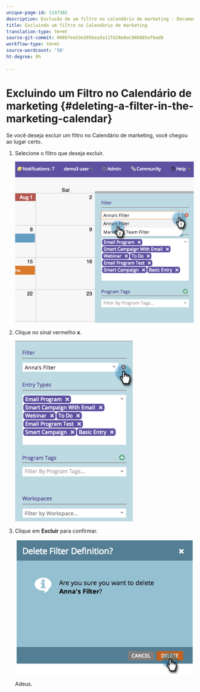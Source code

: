 ```yaml
---
unique-page-id: 1147302
description: Exclusão de um filtro no calendário de marketing - Documentos do marketing - Documentação do produto
title: Excluindo um filtro no Calendário de marketing
translation-type: tm+mt
source-git-commit: 00887ea53e395bea3a11fd28e0ac98b085ef6ed8
workflow-type: tm+mt
source-wordcount: '58'
ht-degree: 0%

---
```



# Excluindo um Filtro no Calendário de marketing {#deleting-a-filter-in-the-marketing-calendar}

Se você deseja excluir um filtro no Calendário de marketing, você chegou ao lugar certo.

1. Selecione o filtro que deseja excluir.

   ![](assets/image2014-9-24-11-3a27-3a32.png)

1. Clique no sinal vermelho **x**.

   ![](assets/image2014-9-24-11-3a27-3a36.png)

1. Clique em **Excluir** para confirmar.

   ![](assets/image2014-9-24-11-3a27-3a42.png)

   Adeus.

